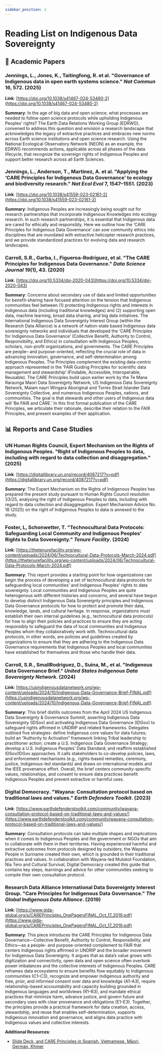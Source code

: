 ```yaml
---
sidebar_position: 2
---
```


# Reading List on Indigenous Data Sovereignty

## 📄 Academic Papers

### Jennings, L., Jones, K., Taitingfong, R. et al. "Governance of Indigenous data in open earth systems science." _Nat Commun_ 16, 572. (2025)

**Link**: [https://doi.org/10.1038/s41467-024-53480-2](https://doi.org/10.1038/s41467-024-53480-2)

**Summary**: In the age of big data and open science, what processes are needed to follow open science protocols while upholding Indigenous Peoples’ rights? The Earth Data Relations Working Group (EDRWG), convened to address this question and envision a research landscape that acknowledges the legacy of extractive practices and embraces new norms across Earth science institutions and open science research. Using the National Ecological Observatory Network (NEON) as an example, the EDRWG recommends actions, applicable across all phases of the data lifecycle, that recognize the sovereign rights of Indigenous Peoples and support better research across all Earth Sciences.

### Jennings, L., Anderson, T., Martinez, A. et al. "Applying the ‘CARE Principles for Indigenous Data Governance’ to ecology and biodiversity research." _Nat Ecol Evol_ 7, 1547–1551. (2023)

**Link**: [https://doi.org/10.1038/s41559-023-02161-2](https://doi.org/10.1038/s41559-023-02161-2)

**Summary**: Indigenous Peoples are increasingly being sought out for research partnerships that incorporate Indigenous Knowledges into ecology research. In such research partnerships, it is essential that Indigenous data are cared for ethically and responsibly. Here we outline how the ‘CARE Principles for Indigenous Data Governance’ can sow community ethics into disciplines that are inundated with extractive helicopter research practices, and we provide standardized practices for evolving data and research landscapes.

### Carroll, S.R., Garba, I., Figueroa-Rodríguez, et al. "The CARE Principles for Indigenous Data Governance." _Data Science Journal_ 19(1), 43. (2020)

**Link**: [https://doi.org/10.5334/dsj-2020-043](https://doi.org/10.5334/dsj-2020-043) 

**Summary**: Concerns about secondary use of data and limited opportunities for benefit-sharing have focused attention on the tension that Indigenous communities feel between (1) protecting Indigenous rights and interests in Indigenous data (including traditional knowledges) and (2) supporting open data, machine learning, broad data sharing, and big data initiatives. The International Indigenous Data Sovereignty Interest Group (within the Research Data Alliance) is a network of nation-state based Indigenous data sovereignty networks and individuals that developed the ‘CARE Principles for Indigenous Data Governance’ (Collective Benefit, Authority to Control, Responsibility, and Ethics) in consultation with Indigenous Peoples, scholars, non-profit organizations, and governments. The CARE Principles are people– and purpose-oriented, reflecting the crucial role of data in advancing innovation, governance, and self-determination among Indigenous Peoples. The Principles complement the existing data-centric approach represented in the ‘FAIR Guiding Principles for scientific data management and stewardship’ (Findable, Accessible, Interoperable, Reusable). The CARE Principles build upon earlier work by the Te Mana Raraunga Maori Data Sovereignty Network, US Indigenous Data Sovereignty Network, Maiam nayri Wingara Aboriginal and Torres Strait Islander Data Sovereignty Collective, and numerous Indigenous Peoples, nations, and communities. The goal is that stewards and other users of Indigenous data will ‘Be FAIR and CARE.’ In this first formal publication of the CARE Principles, we articulate their rationale, describe their relation to the FAIR Principles, and present examples of their application.

## 📊 Reports and Case Studies

### UN Human Rights Council, Expert Mechanism on the Rights of Indigenous Peoples. "Right of Indigenous Peoples to data, including with regard to data collection and disaggregation." (2025)

**Link**: [https://digitallibrary.un.org/record/4087217?v=pdf](https://digitallibrary.un.org/record/4087217?v=pdf)

**Summary**: The Expert Mechanism on the Rights of Indigenous Peoples has prepared the present study pursuant to Human Rights Council resolution 33/25, analysing the right of Indigenous Peoples to data, including with regard to data collection and disaggregation. Expert Mechanism Advice No. 18 (2025) on the right of Indigenous Peoples to data is annexed to the study.

### Foster, L, Schonwetter, T. "Technocultural Data Protocols: Safeguarding Local Community and Indigenous Peoples’ Rights to Data Sovereignty." _Tenure Facility_. (2024)

**Link**: [https://thetenurefacility.org/wp-content/uploads/2024/06/Technocultural-Data-Protocols-March-2024.pdf](https://thetenurefacility.org/wp-content/uploads/2024/06/Technocultural-Data-Protocols-March-2024.pdf) 

**Summary**: This report provides a starting point for how organizations can begin the process of developing a set of technocultural data protocols for safeguarding local communities’ and Indigenous Peoples’ rights to data sovereignty. Local communities and Indigenous Peoples are quite heterogenous with different histories and concerns, and several have begun to develop distinct Indigenous Data Sovereignty principles and Indigenous Data Governance protocols for how to protect and promote their data, knowledge, lands, and cultural heritage. In response, organizations must establish their own internal guidelines (e.g., technocultural data protocols) for how to align their policies and practices to ensure they are acting responsibly to safeguard the data of local communities and Indigenous Peoples whom they collaboratively work with. Technocultural data protocols, in other words, are policies and guidelines created by organizations to ensure that they are adhering to the Indigenous Data Governance requirements that Indigenous Peoples and local communities have established for themselves and those who handle their data.


### Carroll, S.R., SmallRodriguez, D., Suina, M., et al. "Indigenous Data Governance Brief." _United States Indigenous Data Sovereignty Network_. (2024) 

**Link**: [https://usindigenousdatanetwork.org/wp-content/uploads/2024/10/Indigenous-Data-Governance-Brief-FINAL.pdf](https://usindigenousdatanetwork.org/wp-content/uploads/2024/10/Indigenous-Data-Governance-Brief-FINAL.pdf)

**Summary**: This brief distills outcomes from the April 2024 US Indigenous Data Sovereignty & Governance Summit, asserting Indigenous Data Sovereignty (IDSov) and activating Indigenous Data Governance (IDGov) to safeguard rights affirmed in UNDRIP and related frameworks. Delegates outlined five strategies: define Indigenous core values for data futures; build an “Authority to Activation” framework linking Tribal leadership to practitioner action; create a U.S. Indigenous Data Governance Strategy; develop a U.S. Indigenous Peoples’ Data Standard; and reaffirm established IDSov/IDGov approaches. It calls stakeholders to co-develop policies, laws, and enforcement mechanisms (e.g., rights-based remedies, ceremony, justice, Indigenous-led standards) and draws on international models and the IEEE provenance effort. Overall, the brief centers community-specific values, relationships, and consent to ensure data practices benefit Indigenous Peoples and prevent extractive or harmful uses.

### Digital Democracy. "Wayana: Consultation protocol based on traditional laws and values." _Earth Defenders Toolkit_. (2023)

**Link**: [https://www.earthdefenderstoolkit.com/community/wayana-consultation-protocol-based-on-traditional-laws-and-values/](https://www.earthdefenderstoolkit.com/community/wayana-consultation-protocol-based-on-traditional-laws-and-values/)

**Summary**: Consultation protocols can take multiple shapes and implications when it comes to Indigenous Peoples and the government or NGOs that aim to collaborate with them in their territories. Having experienced harmful and extractive outcomes from protocols designed by outsiders, the Wayana People in Suriname created their own, which is grounded in their traditional practices and values. In collaboration with Wayana-led Mulokot Foundation, Nia Tero and Cultural Survival, Digital Democracy created this guide that contains key steps, learnings and advice for other communities seeking to compile their own consultation protocol.

### Research Data Alliance International Data Sovereignty Interest Group. "Care Principles for Indigenous Data Governance." _The Global Indigenous Data Alliance_. (2019)

**Link**: [https://www.gida-global.org/s/CAREPrinciples_OnePagersFINAL_Oct_17_2019.pdf](https://www.gida-global.org/s/CAREPrinciples_OnePagersFINAL_Oct_17_2019.pdf) 

**Summary**: This piece introduces the CARE Principles for Indigenous Data Governance—Collective Benefit, Authority to Control, Responsibility, and Ethics—as a people- and purpose-oriented complement to FAIR that centers Indigenous rights affirmed in UNDRIP and the broader movement for Indigenous Data Sovereignty. It argues that as data’s value grows with digitization and connectivity, open data and open science often overlook power imbalances and the collective interests of Indigenous Peoples. CARE reframes data ecosystems to ensure benefits flow equitably to Indigenous communities (C1–C3), recognize and empower Indigenous authority and free, prior, and informed consent over data and knowledge (A1–A3), require relationship-based accountability and capacity building grounded in Indigenous languages and worldviews (R1–R3), and mandate ethical practices that minimize harm, advance justice, and govern future and secondary uses with clear provenance and obligations (E1–E3). Together, the principles provide a practical framework for data creation, access, stewardship, and reuse that enables self-determination, supports Indigenous innovation and governance, and aligns data practice with Indigenous values and collective interests.

**Additional Resources**: 

* [Slide Deck, and CARE Principles in Spanish, Vietnamese, Māori, German, Khmer](https://www.gida-global.org/care)